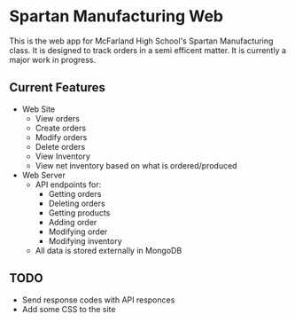 # Spartan Manufacturing Web

This is the web app for McFarland High School's Spartan Manufacturing class. It is designed to track orders in a semi efficent matter. It is currently a major work in progress.

## Current Features

- Web Site
	- View orders
	- Create orders
	- Modify orders
	- Delete orders
	- View Inventory
	- View net inventory based on what is ordered/produced
- Web Server
	- API endpoints for:
		- Getting orders
		- Deleting orders
		- Getting products
		- Adding order
		- Modifying order
		- Modifying inventory
	- All data is stored externally in MongoDB 
	
## TODO
- Send response codes with API responces
- Add some CSS to the site
